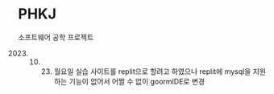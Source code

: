 # PHKJ
소프트웨어 공학 프로젝트

2023. 10. 23. 월요일
실습 사이트를 replit으로 할려고 하였으나 replit에 mysql을 지원하는 기능이 없어서 어쩔 수 없이 goormIDE로 변경
